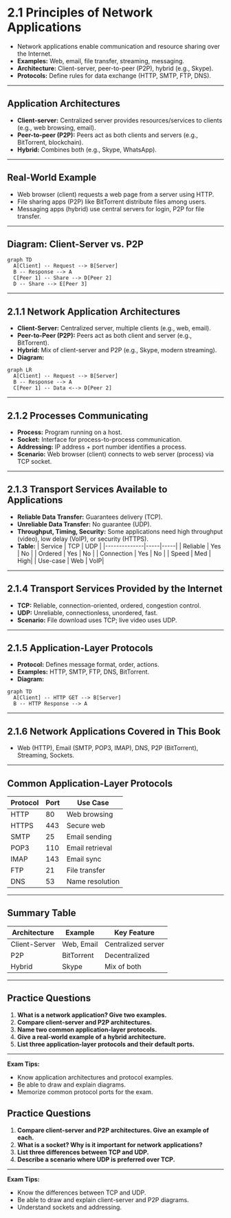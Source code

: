 # 2.1 Principles of Network Applications

- Network applications enable communication and resource sharing over the Internet.
- **Examples:** Web, email, file transfer, streaming, messaging.
- **Architecture:** Client-server, peer-to-peer (P2P), hybrid (e.g., Skype).
- **Protocols:** Define rules for data exchange (HTTP, SMTP, FTP, DNS).

---

## Application Architectures
- **Client-server:** Centralized server provides resources/services to clients (e.g., web browsing, email).
- **Peer-to-peer (P2P):** Peers act as both clients and servers (e.g., BitTorrent, blockchain).
- **Hybrid:** Combines both (e.g., Skype, WhatsApp).

---

## Real-World Example
- Web browser (client) requests a web page from a server using HTTP.
- File sharing apps (P2P) like BitTorrent distribute files among users.
- Messaging apps (hybrid) use central servers for login, P2P for file transfer.

---

## Diagram: Client-Server vs. P2P
```mermaid
graph TD
  A[Client] -- Request --> B[Server]
  B -- Response --> A
  C[Peer 1] -- Share --> D[Peer 2]
  D -- Share --> E[Peer 3]
```

---

## 2.1.1 Network Application Architectures
- **Client-Server:** Centralized server, multiple clients (e.g., web, email).
- **Peer-to-Peer (P2P):** Peers act as both client and server (e.g., BitTorrent).
- **Hybrid:** Mix of client-server and P2P (e.g., Skype, modern streaming).
- **Diagram:**
```mermaid
graph LR
  A[Client] -- Request --> B[Server]
  B -- Response --> A
  C[Peer 1] -- Data <--> D[Peer 2]
```

---

## 2.1.2 Processes Communicating
- **Process:** Program running on a host.
- **Socket:** Interface for process-to-process communication.
- **Addressing:** IP address + port number identifies a process.
- **Scenario:** Web browser (client) connects to web server (process) via TCP socket.

---

## 2.1.3 Transport Services Available to Applications
- **Reliable Data Transfer:** Guarantees delivery (TCP).
- **Unreliable Data Transfer:** No guarantee (UDP).
- **Throughput, Timing, Security:** Some applications need high throughput (video), low delay (VoIP), or security (HTTPS).
- **Table:**
| Service      | TCP | UDP |
|--------------|-----|-----|
| Reliable     | Yes | No  |
| Ordered      | Yes | No  |
| Connection   | Yes | No  |
| Speed        | Med | High|
| Use-case     | Web | VoIP|

---

## 2.1.4 Transport Services Provided by the Internet
- **TCP:** Reliable, connection-oriented, ordered, congestion control.
- **UDP:** Unreliable, connectionless, unordered, fast.
- **Scenario:** File download uses TCP; live video uses UDP.

---

## 2.1.5 Application-Layer Protocols
- **Protocol:** Defines message format, order, actions.
- **Examples:** HTTP, SMTP, FTP, DNS, BitTorrent.
- **Diagram:**
```mermaid
graph TD
  A[Client] -- HTTP GET --> B[Server]
  B -- HTTP Response --> A
```

---

## 2.1.6 Network Applications Covered in This Book
- Web (HTTP), Email (SMTP, POP3, IMAP), DNS, P2P (BitTorrent), Streaming, Sockets.

---

## Common Application-Layer Protocols
| Protocol | Port | Use Case         |
|----------|------|-----------------|
| HTTP     | 80   | Web browsing    |
| HTTPS    | 443  | Secure web      |
| SMTP     | 25   | Email sending   |
| POP3     | 110  | Email retrieval |
| IMAP     | 143  | Email sync      |
| FTP      | 21   | File transfer   |
| DNS      | 53   | Name resolution |

---

## Summary Table
| Architecture | Example      | Key Feature         |
|--------------|-------------|--------------------|
| Client-Server| Web, Email  | Centralized server |
| P2P          | BitTorrent  | Decentralized      |
| Hybrid       | Skype       | Mix of both        |

---

## Practice Questions
1. **What is a network application? Give two examples.**
2. **Compare client-server and P2P architectures.**
3. **Name two common application-layer protocols.**
4. **Give a real-world example of a hybrid architecture.**
5. **List three application-layer protocols and their default ports.**

---

**Exam Tips:**
- Know application architectures and protocol examples.
- Be able to draw and explain diagrams.
- Memorize common protocol ports for the exam.

## Practice Questions
1. **Compare client-server and P2P architectures. Give an example of each.**
2. **What is a socket? Why is it important for network applications?**
3. **List three differences between TCP and UDP.**
4. **Describe a scenario where UDP is preferred over TCP.**

---

**Exam Tips:**
- Know the differences between TCP and UDP.
- Be able to draw and explain client-server and P2P diagrams.
- Understand sockets and addressing. 